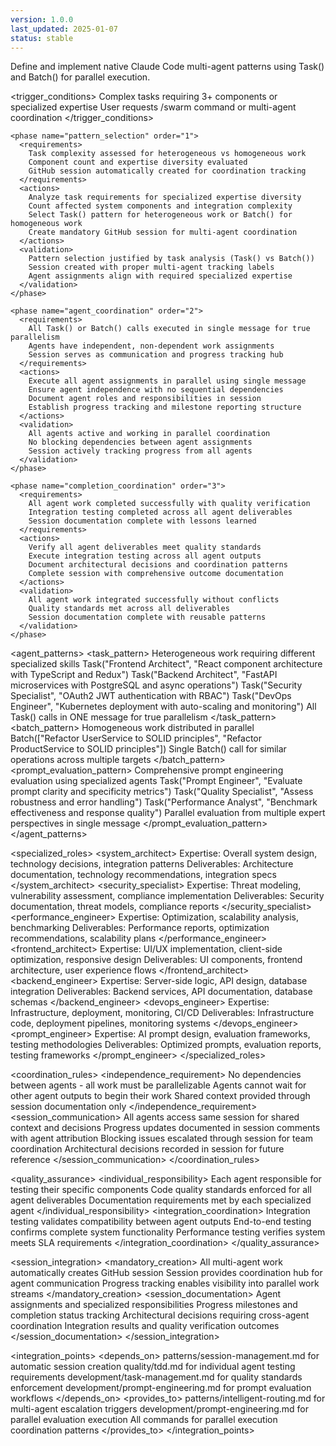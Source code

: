 ```yaml
---
version: 1.0.0
last_updated: 2025-01-07
status: stable
---
```


<module name="multi_agent" category="patterns">
  
  <purpose>
    Define and implement native Claude Code multi-agent patterns using Task() and Batch() for parallel execution.
  </purpose>
  
  <trigger_conditions>
    <condition type="automatic">Complex tasks requiring 3+ components or specialized expertise</condition>
    <condition type="explicit">User requests /swarm command or multi-agent coordination</condition>
  </trigger_conditions>
  
  <implementation>
    
    <phase name="pattern_selection" order="1">
      <requirements>
        Task complexity assessed for heterogeneous vs homogeneous work
        Component count and expertise diversity evaluated
        GitHub session automatically created for coordination tracking
      </requirements>
      <actions>
        Analyze task requirements for specialized expertise diversity
        Count affected system components and integration complexity
        Select Task() pattern for heterogeneous work or Batch() for homogeneous work
        Create mandatory GitHub session for multi-agent coordination
      </actions>
      <validation>
        Pattern selection justified by task analysis (Task() vs Batch())
        Session created with proper multi-agent tracking labels
        Agent assignments align with required specialized expertise
      </validation>
    </phase>
    
    <phase name="agent_coordination" order="2">
      <requirements>
        All Task() or Batch() calls executed in single message for true parallelism
        Agents have independent, non-dependent work assignments
        Session serves as communication and progress tracking hub
      </requirements>
      <actions>
        Execute all agent assignments in parallel using single message
        Ensure agent independence with no sequential dependencies
        Document agent roles and responsibilities in session
        Establish progress tracking and milestone reporting structure
      </actions>
      <validation>
        All agents active and working in parallel coordination
        No blocking dependencies between agent assignments
        Session actively tracking progress from all agents
      </validation>
    </phase>
    
    <phase name="completion_coordination" order="3">
      <requirements>
        All agent work completed successfully with quality verification
        Integration testing completed across all agent deliverables
        Session documentation complete with lessons learned
      </requirements>
      <actions>
        Verify all agent deliverables meet quality standards
        Execute integration testing across all agent outputs
        Document architectural decisions and coordination patterns
        Complete session with comprehensive outcome documentation
      </actions>
      <validation>
        All agent work integrated successfully without conflicts
        Quality standards met across all deliverables
        Session documentation complete with reusable patterns
      </validation>
    </phase>
    
  </implementation>
  
  <agent_patterns>
    <task_pattern>
      <description>Heterogeneous work requiring different specialized skills</description>
      <usage>Task("Frontend Architect", "React component architecture with TypeScript and Redux")</usage>
      <usage>Task("Backend Architect", "FastAPI microservices with PostgreSQL and async operations")</usage>
      <usage>Task("Security Specialist", "OAuth2 JWT authentication with RBAC")</usage>
      <usage>Task("DevOps Engineer", "Kubernetes deployment with auto-scaling and monitoring")</usage>
      <coordination>All Task() calls in ONE message for true parallelism</coordination>
    </task_pattern>
    <batch_pattern>
      <description>Homogeneous work distributed in parallel</description>
      <usage>Batch(["Refactor UserService to SOLID principles", "Refactor ProductService to SOLID principles"])</usage>
      <coordination>Single Batch() call for similar operations across multiple targets</coordination>
    </batch_pattern>
    <prompt_evaluation_pattern>
      <description>Comprehensive prompt engineering evaluation using specialized agents</description>
      <usage>Task("Prompt Engineer", "Evaluate prompt clarity and specificity metrics")</usage>
      <usage>Task("Quality Specialist", "Assess robustness and error handling")</usage>
      <usage>Task("Performance Analyst", "Benchmark effectiveness and response quality")</usage>
      <coordination>Parallel evaluation from multiple expert perspectives in single message</coordination>
    </prompt_evaluation_pattern>
  </agent_patterns>
  
  <specialized_roles>
    <system_architect>
      Expertise: Overall system design, technology decisions, integration patterns
      Deliverables: Architecture documentation, technology recommendations, integration specs
    </system_architect>
    <security_specialist>
      Expertise: Threat modeling, vulnerability assessment, compliance implementation
      Deliverables: Security documentation, threat models, compliance reports
    </security_specialist>
    <performance_engineer>
      Expertise: Optimization, scalability analysis, benchmarking
      Deliverables: Performance reports, optimization recommendations, scalability plans
    </performance_engineer>
    <frontend_architect>
      Expertise: UI/UX implementation, client-side optimization, responsive design
      Deliverables: UI components, frontend architecture, user experience flows
    </frontend_architect>
    <backend_engineer>
      Expertise: Server-side logic, API design, database integration
      Deliverables: Backend services, API documentation, database schemas
    </backend_engineer>
    <devops_engineer>
      Expertise: Infrastructure, deployment, monitoring, CI/CD
      Deliverables: Infrastructure code, deployment pipelines, monitoring systems
    </devops_engineer>
    <prompt_engineer>
      Expertise: AI prompt design, evaluation frameworks, testing methodologies
      Deliverables: Optimized prompts, evaluation reports, testing frameworks
    </prompt_engineer>
  </specialized_roles>
  
  <coordination_rules>
    <independence_requirement>
      No dependencies between agents - all work must be parallelizable
      Agents cannot wait for other agent outputs to begin their work
      Shared context provided through session documentation only
    </independence_requirement>
    <session_communication>
      All agents access same session for shared context and decisions
      Progress updates documented in session comments with agent attribution
      Blocking issues escalated through session for team coordination
      Architectural decisions recorded in session for future reference
    </session_communication>
  </coordination_rules>
  
  <quality_assurance>
    <individual_responsibility>
      Each agent responsible for testing their specific components
      Code quality standards enforced for all agent deliverables
      Documentation requirements met by each specialized agent
    </individual_responsibility>
    <integration_coordination>
      Integration testing validates compatibility between agent outputs
      End-to-end testing confirms complete system functionality
      Performance testing verifies system meets SLA requirements
    </integration_coordination>
  </quality_assurance>
  
  <session_integration>
    <mandatory_creation>
      All multi-agent work automatically creates GitHub session
      Session provides coordination hub for agent communication
      Progress tracking enables visibility into parallel work streams
    </mandatory_creation>
    <session_documentation>
      Agent assignments and specialized responsibilities
      Progress milestones and completion status tracking
      Architectural decisions requiring cross-agent coordination
      Integration results and quality verification outcomes
    </session_documentation>
  </session_integration>
  
  <integration_points>
    <depends_on>
      patterns/session-management.md for automatic session creation
      quality/tdd.md for individual agent testing requirements
      development/task-management.md for quality standards enforcement
      development/prompt-engineering.md for prompt evaluation workflows
    </depends_on>
    <provides_to>
      patterns/intelligent-routing.md for multi-agent escalation triggers
      development/prompt-engineering.md for parallel evaluation execution
      All commands for parallel execution coordination patterns
    </provides_to>
  </integration_points>
  
</module>